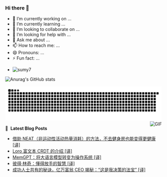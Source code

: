 ### Hi there 👋
<!--
**alloevil/alloevil** is a ✨ _special_ ✨ repository because its `README.md` (this file) appears on your GitHub profile.

Here are some ideas to get you started:

- 🔭 I’m currently working on ...
- 🌱 I’m currently learning ...
- 👯 I’m looking to collaborate on ...
- 🤔 I’m looking for help with ...
- 💬 Ask me about ...
- 📫 How to reach me: ...
- 😄 Pronouns: ...
- ⚡ Fun fact: ...
-->

- 🔭 I’m currently working on ...
- 🌱 I’m currently learning ...
- 👯 I’m looking to collaborate on ...
- 🤔 I’m looking for help with ...
- 💬 Ask me about ...
- 📫 How to reach me: ...
- 😄 Pronouns: ...
- ⚡ Fun fact: ...
  
+ ![sumy7](https://komarev.com/ghpvc/?username=alloevil)

![Anurag's GitHub stats](https://github-readme-stats.vercel.app/api?username=alloevil&show_icons=true&bg_color=00000000)

<picture align="center">
  <source media="(prefers-color-scheme: dark)" srcset="https://raw.githubusercontent.com/DevJayson/DevJayson/output/github-contribution-grid-snake-dark.svg">
  <source media="(prefers-color-scheme: light)" srcset="https://raw.githubusercontent.com/DevJayson/DevJayson/output/github-contribution-grid-snake.svg">
  <img alt="github contribution grid snake animation" src="https://raw.githubusercontent.com/DevJayson/DevJayson/output/github-contribution-grid-snake.svg">
</picture>

<img align="right" alt="GIF" src="https://raw.githubusercontent.com/JoeyBling/JoeyBling/master/pic/pusheencode.gif" />

📕 &nbsp;**Latest Blog Posts**
<!-- BLOG-POST-LIST:START -->
- [借助 NEAT（非运动性活动热量消耗）的方法，不去健身房也能变得更健康 [译]](https://baoyu.io/translations/fitness/neat-fitness-non-exercise-activity-thermogenesis)
- [Loro 富文本 CRDT 的介绍 [译]](https://baoyu.io/translations/frontend/introduction-to-loros-rich-text-crdt)
- [MemGPT：将大语言模型转变为操作系统 [译]](https://baoyu.io/translations/ai-paper/2310.08560-memgpt-towards-llms-as-operating-systems)
- [彼得·林奇：懂得放手的智慧 [译]](https://baoyu.io/translations/investment/peter-lynch-the-wisdom-of-walking)
- [成功人士共有的秘诀，亿万富翁 CEO 揭秘：“这是我决策的法宝” [译]](https://baoyu.io/translations/leadership/billionaire-ceo-successful-people-share-pattern-recognition-skill)
<!-- BLOG-POST-LIST:END -->
